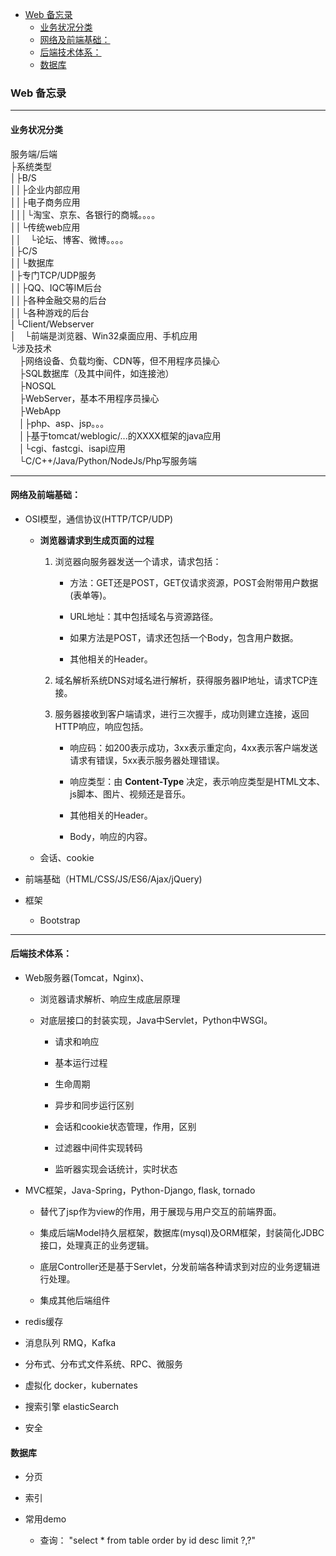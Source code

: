 
<!-- vim-markdown-toc GFM -->

- [Web 备忘录](#web-备忘录)
  - [业务状况分类](#业务状况分类)
  - [网络及前端基础：](#网络及前端基础)
  - [后端技术体系：](#后端技术体系)
  - [数据库](#数据库)

<!-- vim-markdown-toc -->


### Web 备忘录

---


#### 业务状况分类

服务端/后端  
├系统类型  
│├B/S  
││├企业内部应用  
││├电子商务应用  
│││└淘宝、京东、各银行的商城。。。。  
││└传统web应用  
││　└论坛、博客、微博。。。。  
│├C/S  
││└数据库  
│├专门TCP/UDP服务  
││├QQ、IQC等IM后台  
││├各种金融交易的后台  
││└各种游戏的后台  
│└Client/Webserver  
│　└前端是浏览器、Win32桌面应用、手机应用  
└涉及技术  
　├网络设备、负载均衡、CDN等，但不用程序员操心  
　├SQL数据库（及其中间件，如连接池）  
　├NOSQL  
　├WebServer，基本不用程序员操心  
　├WebApp  
　│├php、asp、jsp。。。  
　│├基于tomcat/weblogic/...的XXXX框架的java应用  
　│└cgi、fastcgi、isapi应用  
　└C/C++/Java/Python/NodeJs/Php写服务端  

---


#### 网络及前端基础：
- OSI模型，通信协议(HTTP/TCP/UDP)
  - **浏览器请求到生成页面的过程**
    1. 浏览器向服务器发送一个请求，请求包括：  
        - 方法：GET还是POST，GET仅请求资源，POST会附带用户数据(表单等)。
        - URL地址：其中包括域名与资源路径。
        - 如果方法是POST，请求还包括一个Body，包含用户数据。

        - 其他相关的Header。

    2. 域名解析系统DNS对域名进行解析，获得服务器IP地址，请求TCP连接。

    3. 服务器接收到客户端请求，进行三次握手，成功则建立连接，返回HTTP响应，响应包括。
        - 响应码：如200表示成功，3xx表示重定向，4xx表示客户端发送请求有错误，5xx表示服务器处理错误。
        - 响应类型：由 **Content-Type** 决定，表示响应类型是HTML文本、js脚本、图片、视频还是音乐。
        - 其他相关的Header。

        - Body，响应的内容。

  - 会话、cookie

- 前端基础（HTML/CSS/JS/ES6/Ajax/jQuery)

- 框架
  - Bootstrap

---


#### 后端技术体系：
- Web服务器(Tomcat，Nginx)、

  - 浏览器请求解析、响应生成底层原理

  - 对底层接口的封装实现，Java中Servlet，Python中WSGI。
    - 请求和响应
    - 基本运行过程
    - 生命周期
    - 异步和同步运行区别
    - 会话和cookie状态管理，作用，区别
    - 过滤器中间件实现转码

    - 监听器实现会话统计，实时状态

- MVC框架，Java-Spring，Python-Django, flask, tornado
  - 替代了jsp作为view的作用，用于展现与用户交互的前端界面。
  - 集成后端Model持久层框架，数据库(mysql)及ORM框架，封装简化JDBC接口，处理真正的业务逻辑。
  - 底层Controller还是基于Servlet，分发前端各种请求到对应的业务逻辑进行处理。

  - 集成其他后端组件

- redis缓存

- 消息队列 RMQ，Kafka

- 分布式、分布式文件系统、RPC、微服务

- 虚拟化 docker，kubernates

- 搜索引擎 elasticSearch

- 安全


#### 数据库
- 分页

- 索引

- 常用demo
  - 查询：
    "select * from table order by id desc limit ?,?"

